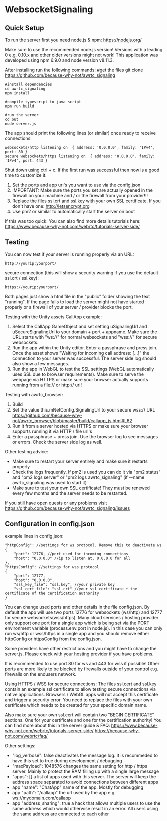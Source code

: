 # WebsocketSignaling

## Quick Setup

To run the server first you need node.js & npm:
	https://nodejs.org/


Make sure to use the recommended node.js version! Versions with a leading 0
e.g. 0.10.x and other older versions might not work! This application was developed 
using npm 6.9.0 and node version v8.11.3.

After installing run the following commands:
    #get the files
    git clone https://github.com/because-why-not/awrtc_signaling
    
    #install dependencies
    cd awrtc_signaling
    npm install
    
    #compile typescript to java script
    npm run build
    
    #run the server
    cd out
    node server.js
           
The app should print the following lines (or similar) once ready to receive connections:

    websockets/http listening on  { address: '0.0.0.0', family: 'IPv4', port: 80 }
    secure websockets/https listening on  { address: '0.0.0.0', family: 'IPv4', port: 443 }

Shut down using ctrl + c. If the first run was successful then now is a good time to customize it:
1. Set the ports and app url's you want to use via the config.json
2. IMPORTANT: Make sure the ports you set are actually opened in the firewall on your machine and / or the firewall from your provider!!! 
3. Replace the files ssl.crt and ssl.key with your own SSL certificate. If you don't have one: http://letsencrypt.org
4. Use pm2 or similar to automatically start the server on boot

If this was too quick:
You can also find more details tutorials here: https://www.because-why-not.com/webrtc/tutorials-server-side/

## Testing
You can now test if your server is running properly via an URL:

    http://yourip:yourport/

secure connection (this will show a security warning if you use the default ssl.crt / ssl.key):

    https://yourip:yourport/

    
Both pages just show a html file in the "public" folder showing the text "running". If the page fails to load the server might not have started properly or a firewall of your server / provider blocks the port.

Testing with the Unity assets CallApp example:
1. Select the CallApp GameObject and set setting uSignalingUrl and uSecureSignalingUrl to your domain + port + appname. Make sure the URL starts with "ws://" for normal websockets and "wss://" for secure websockets. 
2. Run the app within the Unity editor. Enter a passphrase and press join. Once the asset shows "Waiting for incoming call address: [...]" the connection to your server was successful. The server side log should also show a few messages.
3. Run the app in WebGL to test the SSL settings (WebGL automatically uses SSL due to browser requirements). Make sure to serve the webpage via HTTPS or make sure your browser actually supports running from a file:// or http:// url! 

Testing with awrtc_browser:
1. Build
2. Set the value this.mNetConfig.SignalingUrl to your secure wss:// URL https://github.com/because-why-not/awrtc_browser/blob/master/build/callapp_js.html#L62
3. Run it from a server hosted via HTTPS or make sure your browser supports running it via HTTP / file url's
4. Enter a passphrase + press join. Use the browser log to see messages or errors. Check the server side log as well. 

Other testing advice:
* Make sure to restart your server entirely and make sure it restarts properly
* Check the logs frequently. If pm2 is used you can do it via "pm2 status" and "pm2 logs server" or "pm2 logs awrtc_signaling" (if --name awrtc_signaling was used to start it)
* Make sure to test your own SSL certificate! They must be renewed every few months and the server needs to be restarted. 

If you still have open quests or any problems visit
https://github.com/because-why-not/awrtc_signaling/issues

## Configuration in config.json

example lines in config.json:

	"httpConfig": //settings for ws protocol. Remove this to deactivate ws
	{
		"port": 12776, //port used for incoming connections
		"host": "0.0.0.0" //ip to listen at. 0.0.0.0 for all
	},
	"httpsConfig": //settings for wss protocol
	{
		"port": 12777,
		"host": "0.0.0.0",
		"ssl_key_file": "ssl.key", //your private key
		"ssl_cert_file": "ssl.crt" //your ssl certificate + the certificate of the certification authority
	}

You can change used ports and other details in the file config.json. By
default the app will use two ports 12776 for websockets (ws/http) and 12777 for
secure websockets(wss/https). Many cloud services / hosting provider only 
support one port for a single app which is being set via the PORT environment
variable (process.env.port in node.js). In this case you can only run
ws/http or wss/https in a single app and you should remove either httpConfig or
httpsConfig from the config.json.

Some providers have other restrictions and you might have to change the server.js.
Please check with your hosting provider if you have problems.

It is recommended to use port 80 for ws and 443 for wss if possible! Other ports are more likely to be blocked by firewalls outside of your control e.g. firewalls on the endusers network.


Using HTTPS / WSS for secure connections:
The files ssl.cert and ssl.key contain an example ssl certificate to allow 
testing secure connections via native applications. Browsers / WebGL apps 
will not accept this certificate and trigger a security error. You need to 
replace the files with your own certificate which needs to be created for your
specific domain name.

Also make sure your own ssl.cert will contain two "BEGIN CERTIFICATE" 
sections. One for your certificate and one for the certification authority!
You can find more about this in the server guide & FAQ:
https://www.because-why-not.com/webrtc/tutorials-server-side/
https://because-why-not.com/webrtc/faq/

Other settings:
* "log_verbose": false deactivates the message log. It is recommeded to have this set to true during development / debugging
* "maxPayload": 1048576 changes the same setting for http / https server. Mainly to protect the RAM filling up with a single large message
* "apps": [] a list of apps used with this server. The server will keep the address space separated to avoid connections between different apps
* app "name": "ChatApp" name of the app. Mostly for debugging
* app "path": "/callapp" the url used by the app e.g. ws://mydomain.com/callapp
* app "address_sharing": true  a hack that allows multiple users to use the same address which would otherwise result in an error. All users using the same address are connected to each other
